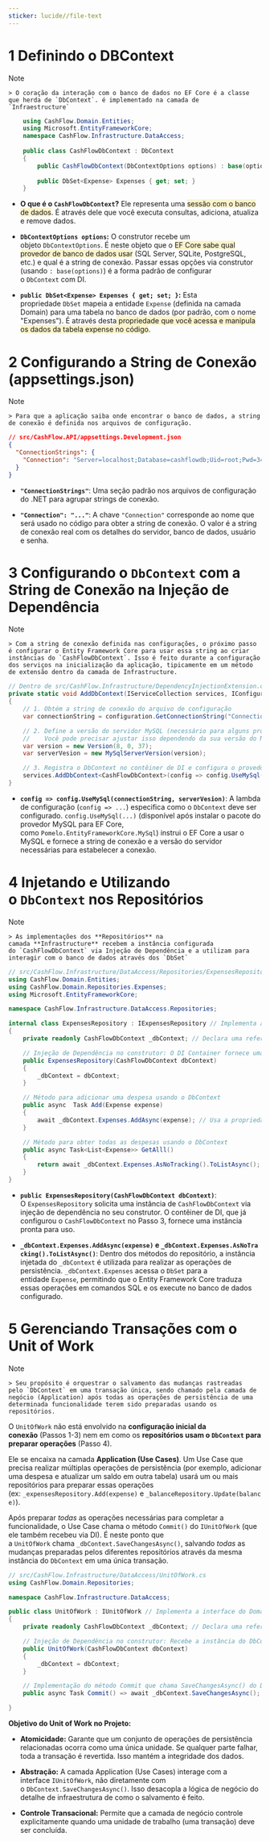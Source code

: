 ```yaml
---
sticker: lucide//file-text
---
```

# 1 Definindo o DBContext
> [!NOTE]
    > O coração da interação com o banco de dados no EF Core é a classe que herda de `DbContext`. é implementado na camada de `Infraestructure`


```csharp
	using CashFlow.Domain.Entities;
	using Microsoft.EntityFrameworkCore;
	namespace CashFlow.Infrastructure.DataAccess;
	
	public class CashFlowDbContext : DbContext 
	{
	    public CashFlowDbContext(DbContextOptions options) : base(options){}
	
	    public DbSet<Expense> Expenses { get; set; }
	}
```

- **O que é o `CashFlowDbContext`?** Ele representa uma <span style="background:rgba(240, 200, 0, 0.2)">sessão com o banco de dados</span>. É através dele que você executa consultas, adiciona, atualiza e remove dados.
  
- **`DbContextOptions options`:** O construtor recebe um objeto `DbContextOptions`. É neste objeto que o <span style="background:rgba(240, 200, 0, 0.2)">EF Core sabe qual provedor de banco de dados usar</span> (SQL Server, SQLite, PostgreSQL, etc.) e qual é a string de conexão. Passar essas opções via construtor (usando `: base(options)`) é a forma padrão de configurar o `DbContext` com DI.
  
- **`public DbSet<Expense> Expenses { get; set; }`:** Esta propriedade `DbSet` mapeia a entidade `Expense` (definida na camada Domain) para uma tabela no banco de dados (por padrão, com o nome "Expenses"). É através desta<span style="background:rgba(240, 200, 0, 0.2)"> propriedade que você acessa e manipula os dados da tabela expense no código</span>.

# 2 Configurando a String de Conexão (appsettings.json)
> [!NOTE]
    > Para que a aplicação saiba onde encontrar o banco de dados, a string de conexão é definida nos arquivos de configuração.


```json
// src/CashFlow.API/appsettings.Development.json
{
  "ConnectionStrings": {
    "Connection": "Server=localhost;Database=cashflowdb;Uid=root;Pwd=3453"
  }
}
```
- **`"ConnectionStrings"`**: Uma seção padrão nos arquivos de configuração do .NET para agrupar strings de conexão.
  
- **`"Connection": "..."`**: A chave `"Connection"` corresponde ao nome que será usado no código para obter a string de conexão. O valor é a string de conexão real com os detalhes do servidor, banco de dados, usuário e senha.

# 3 **Configurando o `DbContext` com a String de Conexão na Injeção de Dependência**

> [!NOTE]
    > Com a string de conexão definida nas configurações, o próximo passo é configurar o Entity Framework Core para usar essa string ao criar instâncias do `CashFlowDbContext`. Isso é feito durante a configuração dos serviços na inicialização da aplicação, tipicamente em um método de extensão dentro da camada de Infrastructure.


```csharp
// Dentro de src/CashFlow.Infrastructure/DependencyInjectionExtension.cs
private static void AddDbContext(IServiceCollection services, IConfiguration configuration)
{
    // 1. Obtém a string de conexão do arquivo de configuração
    var connectionString = configuration.GetConnectionString("Connection"); ;

    // 2. Define a versão do servidor MySQL (necessário para alguns provedores como Pomelo)
    //    Você pode precisar ajustar isso dependendo da sua versão do MySQL.
    var version = new Version(8, 0, 37);
    var serverVesion = new MySqlServerVersion(version);

    // 3. Registra o DbContext no contêiner de DI e configura o provedor e a string de conexão
    services.AddDbContext<CashFlowDbContext>(config => config.UseMySql(connectionString, serverVesion));
}

```

- **`config => config.UseMySql(connectionString, serverVesion)`**: A lambda de configuração (`config => ...`) especifica como o `DbContext` deve ser configurado. `config.UseMySql(...)` (disponível após instalar o pacote do provedor MySQL para EF Core, como `Pomelo.EntityFrameworkCore.MySql`) instrui o EF Core a usar o MySQL e fornece a string de conexão e a versão do servidor necessárias para estabelecer a conexão.

# 4 **Injetando e Utilizando o `DbContext` nos Repositórios**

> [!NOTE]
    > As implementações dos **Repositórios** na camada **Infrastructure** recebem a instância configurada do `CashFlowDbContext` via Injeção de Dependência e a utilizam para interagir com o banco de dados através dos `DbSet`


```csharp
// src/CashFlow.Infrastructure/DataAccess/Repositories/ExpensesRepository.cs
using CashFlow.Domain.Entities;
using CashFlow.Domain.Repositories.Expenses;
using Microsoft.EntityFrameworkCore;

namespace CashFlow.Infrastructure.DataAccess.Repositories;

internal class ExpensesRepository : IExpensesRepository // Implementa a interface do Domain
{
    private readonly CashFlowDbContext _dbContext; // Declara uma referência para o DbContext

    // Injeção de Dependência no construtor: O DI Container fornece uma instância de CashFlowDbContext
    public ExpensesRepository(CashFlowDbContext dbContext)
    {
        _dbContext = dbContext;
    }

    // Método para adicionar uma despesa usando o DbContext
    public async  Task Add(Expense expense)
    {
        await _dbContext.Expenses.AddAsync(expense); // Usa a propriedade DbSet para adicionar a entidade
    }

    // Método para obter todas as despesas usando o DbContext
    public async Task<List<Expense>> GetAlll()
    {
        return await _dbContext.Expenses.AsNoTracking().ToListAsync(); // Consulta o DbSet
    }
}
```

- **`public ExpensesRepository(CashFlowDbContext dbContext)`**: O `ExpensesRepository` solicita uma instância de `CashFlowDbContext` via injeção de dependência no seu construtor. O contêiner de DI, que já configurou o `CashFlowDbContext` no Passo 3, fornece uma instância pronta para uso.
  
- **`_dbContext.Expenses.AddAsync(expense)` e `_dbContext.Expenses.AsNoTracking().ToListAsync()`**: Dentro dos métodos do repositório, a instância injetada do `_dbContext` é utilizada para realizar as operações de persistência. `_dbContext.Expenses` acessa o `DbSet` para a entidade `Expense`, permitindo que o Entity Framework Core traduza essas operações em comandos SQL e os execute no banco de dados configurado.

# 5 **Gerenciando Transações com o Unit of Work**

> [!NOTE]
    > Seu propósito é orquestrar o salvamento das mudanças rastreadas pelo `DbContext` em uma transação única, sendo chamado pela camada de negócio (Application) após todas as operações de persistência de uma determinada funcionalidade terem sido preparadas usando os repositórios.


O `UnitOfWork` não está envolvido na **configuração inicial da conexão** (Passos 1-3) nem em como os **repositórios usam o `DbContext` para preparar operações** (Passo 4).

Ele se encaixa na camada **Application (Use Cases)**. Um Use Case que precisa realizar múltiplas operações de persistência (por exemplo, adicionar uma despesa e atualizar um saldo em outra tabela) usará um ou mais repositórios para preparar essas operações (ex: `_expensesRepository.Add(expense)` e `_balanceRepository.Update(balance)`).

Após preparar _todas_ as operações necessárias para completar a funcionalidade, o Use Case chama o método `Commit()` do `IUnitOfWork` (que ele também recebeu via DI). É neste ponto que a `UnitOfWork` chama `_dbContext.SaveChangesAsync()`, salvando _todas_ as mudanças preparadas pelos diferentes repositórios através da mesma instância do `DbContext` em uma única transação.


```csharp
// src/CashFlow.Infrastructure/DataAccess/UnitOfWork.cs
using CashFlow.Domain.Repositories;

namespace CashFlow.Infrastructure.DataAccess;

public class UnitOfWork : IUnitOfWork // Implementa a interface do Domain
{
    private readonly CashFlowDbContext _dbContext; // Declara uma referência para o DbContext

    // Injeção de Dependência no construtor: Recebe a instância do DbContext
    public UnitOfWork(CashFlowDbContext dbContext)
    {
        _dbContext = dbContext;
    }

    // Implementação do método Commit que chama SaveChangesAsync() do DbContext
    public async Task Commit() => await _dbContext.SaveChangesAsync();

}
```

**Objetivo do Unit of Work no Projeto:**

- **Atomicidade:** Garante que um conjunto de operações de persistência relacionadas ocorra como uma única unidade. Se qualquer parte falhar, toda a transação é revertida. Isso mantém a integridade dos dados.
  
- **Abstração:** A camada Application (Use Cases) interage com a interface `IUnitOfWork`, não diretamente com o `DbContext.SaveChangesAsync()`. Isso desacopla a lógica de negócio do detalhe de infraestrutura de como o salvamento é feito.
  
- **Controle Transacional:** Permite que a camada de negócio controle explicitamente quando uma unidade de trabalho (uma transação) deve ser concluída.